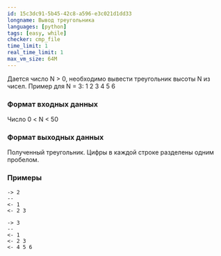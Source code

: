 ```yaml
---
id: 15c3dc91-5b45-42c8-a596-e3c021d1dd33
longname: Вывод треугольника
languages: [python]
tags: [easy, while]
checker: cmp_file
time_limit: 1
real_time_limit: 1
max_vm_size: 64M
---
```



Дается число N > 0, необходимо вывести треугольник высоты N из чисел.
Пример для N = 3:
1
2 3
4 5 6 

### Формат входных данных

Число 0 < N < 50

### Формат выходных данных

Полученный треугольник. Цифры в каждой строке разделены одним пробелом.

### Примеры

```
-> 2
--
<- 1
<- 2 3
```

```
-> 3
--
<- 1
<- 2 3
<- 4 5 6 
```
